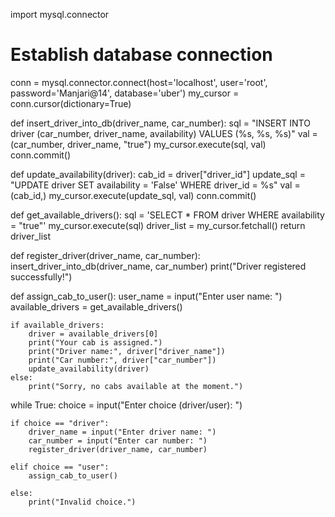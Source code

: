 import mysql.connector

# Establish database connection
conn = mysql.connector.connect(host='localhost', user='root', password='Manjari@14', database='uber')
my_cursor = conn.cursor(dictionary=True)

def insert_driver_into_db(driver_name, car_number):
    sql = "INSERT INTO driver (car_number, driver_name, availability) VALUES (%s, %s, %s)"
    val = (car_number, driver_name, "true")
    my_cursor.execute(sql, val)
    conn.commit()

def update_availability(driver):
    cab_id = driver["driver_id"]
    update_sql = "UPDATE driver SET availability = 'False' WHERE driver_id = %s"
    val = (cab_id,)
    my_cursor.execute(update_sql, val)
    conn.commit()

def get_available_drivers():
    sql = 'SELECT * FROM driver WHERE availability = "true"'
    my_cursor.execute(sql)
    driver_list = my_cursor.fetchall()
    return driver_list

def register_driver(driver_name, car_number):
    insert_driver_into_db(driver_name, car_number)
    print("Driver registered successfully!")

def assign_cab_to_user():
    user_name = input("Enter user name: ")
    available_drivers = get_available_drivers()

    if available_drivers:
        driver = available_drivers[0]
        print("Your cab is assigned.")
        print("Driver name:", driver["driver_name"])
        print("Car number:", driver["car_number"])
        update_availability(driver)
    else:
        print("Sorry, no cabs available at the moment.")

while True:
    choice = input("Enter choice (driver/user): ")

    if choice == "driver":
        driver_name = input("Enter driver name: ")
        car_number = input("Enter car number: ")
        register_driver(driver_name, car_number)

    elif choice == "user":
        assign_cab_to_user()

    else:
        print("Invalid choice.")

